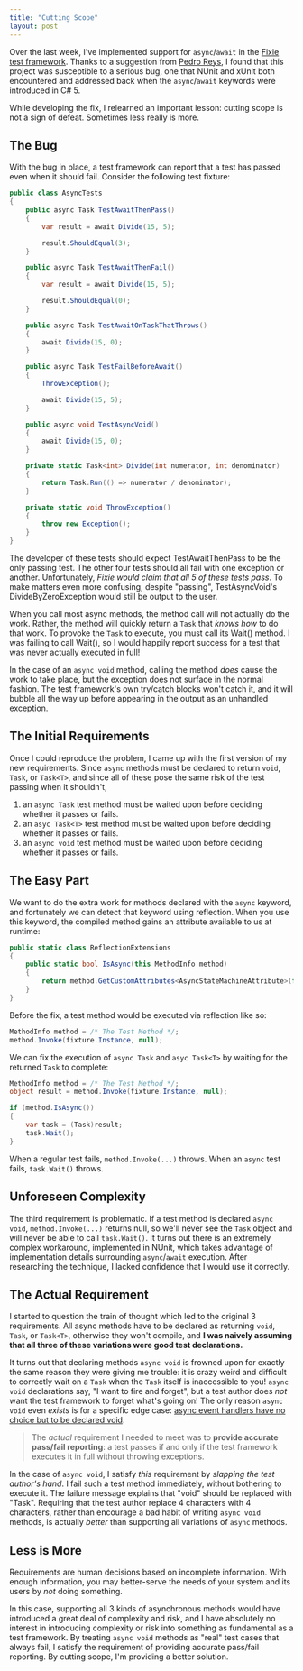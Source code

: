 ```yaml
---
title: "Cutting Scope"
layout: post
---
```



Over the last week, I've implemented support for `async`/`await` in the <a href="https://github.com/fixie/fixie">Fixie test framework</a>. Thanks to a suggestion from <a href="https://twitter.com/pedroreys">Pedro Reys</a>, I found that this project was susceptible to a serious bug, one that NUnit and xUnit both encountered and addressed back when the `async`/`await` keywords were introduced in C# 5.

While developing the fix, I relearned an important lesson: cutting scope is not a sign of defeat. Sometimes less really is more.

## The Bug

With the bug in place, a test framework can report that a test has passed even when it should fail. Consider the following test fixture:

```cs
public class AsyncTests
{
    public async Task TestAwaitThenPass()
    {
        var result = await Divide(15, 5);

        result.ShouldEqual(3);
    }

    public async Task TestAwaitThenFail()
    {
        var result = await Divide(15, 5);

        result.ShouldEqual(0);
    }

    public async Task TestAwaitOnTaskThatThrows()
    {
        await Divide(15, 0);
    }

    public async Task TestFailBeforeAwait()
    {
        ThrowException();

        await Divide(15, 5);
    }

    public async void TestAsyncVoid()
    {
        await Divide(15, 0);
    }

    private static Task<int> Divide(int numerator, int denominator)
    {
        return Task.Run(() => numerator / denominator);
    }

    private static void ThrowException()
    {
        throw new Exception();
    }
}
```

The developer of these tests should expect TestAwaitThenPass to be the only passing test. The other four tests should all fail with one exception or another. Unfortunately, *Fixie would claim that all 5 of these tests pass*. To make matters even more confusing, despite "passing", TestAsyncVoid's DivideByZeroException would still be output to the user.

When you call most async methods, the method call will not actually do the work. Rather, the method will quickly return a `Task` that *knows how* to do that work. To provoke the `Task` to execute, you must call its Wait() method. I was failing to call Wait(), so I would happily report success for a test that was never actually executed in full!

In the case of an `async void` method, calling the method *does* cause the work to take place, but the exception does not surface in the normal fashion. The test framework's own try/catch blocks won't catch it, and it will bubble all the way up before appearing in the output as an unhandled exception.

## The Initial Requirements

Once I could reproduce the problem, I came up with the first version of my new requirements. Since `async` methods must be declared to return `void`, `Task`, or `Task<T>`, and since all of these pose the same risk of the test passing when it shouldn't,

1. an `async Task` test method must be waited upon before deciding whether it passes or fails.
2. an `asyc Task<T>` test method must be waited upon before deciding whether it passes or fails.
3. an `async void` test method must be waited upon before deciding whether it passes or fails.


## The Easy Part

We want to do the extra work for methods declared with the `async` keyword, and fortunately we can detect that keyword using reflection. When you use this keyword, the compiled method gains an attribute available to us at runtime:

```cs
public static class ReflectionExtensions
{
    public static bool IsAsync(this MethodInfo method)
    {
        return method.GetCustomAttributes<AsyncStateMachineAttribute>(false).Any();
    }
}
```

Before the fix, a test method would be executed via reflection like so:

```cs
MethodInfo method = /* The Test Method */;
method.Invoke(fixture.Instance, null);
```

We can fix the execution of `async Task` and `asyc Task<T>` by waiting for the returned `Task` to complete:

```cs
MethodInfo method = /* The Test Method */;
object result = method.Invoke(fixture.Instance, null);

if (method.IsAsync())
{
    var task = (Task)result;
    task.Wait();
}
```

When a regular test fails, `method.Invoke(...)` throws. When an `async` test fails, `task.Wait()` throws.

## Unforeseen Complexity

The third requirement is problematic. If a test method is declared `async void`, `method.Invoke(...)` returns null, so we'll never see the `Task` object and will never be able to call `task.Wait()`.  It turns out there is an extremely complex workaround, implemented in NUnit, which takes advantage of implementation details surrounding `async`/`await` execution.  After researching the technique, I lacked confidence that I would use it correctly.

## The Actual Requirement

I started to question the train of thought which led to the original 3 requirements.  All async methods have to be declared as returning `void`, `Task`, or `Task<T>`, otherwise they won't compile, and **I was naively assuming that all three of these variations were good test declarations.**

It turns out that declaring methods `async void` is frowned upon for exactly the same reason they were giving me trouble: it is crazy weird and difficult to correctly wait on a `Task` when the `Task` itself is inaccessible to you! `async void` declarations say, "I want to fire and forget", but a test author does *not* want the test framework to forget what's going on! The only reason `async void` even *exists* is for a specific edge case: <a href="http://stackoverflow.com/questions/8043296/whats-the-difference-between-returning-void-and-returning-a-task">async event handlers have no choice but to be declared void</a>.

> The *actual* requirement I needed to meet was to **provide accurate pass/fail reporting**: a test passes if and only if the test framework executes it in full without throwing exceptions.

In the case of `async void`, I satisfy *this* requirement by *slapping the test author's hand*. I fail such a test method immediately, without bothering to execute it. The failure message explains that "void" should be replaced with "Task". Requiring that the test author replace 4 characters with 4 characters, rather than encourage a bad habit of writing `async void` methods, is actually *better* than supporting all variations of `async` methods.

## Less is More

Requirements are human decisions based on incomplete information. With enough information, you may better-serve the needs of your system and its users by *not* doing something.

In this case, supporting all 3 kinds of asynchronous methods would have introduced a great deal of complexity and risk, and I have absolutely no interest in introducing complexity or risk into something as fundamental as a test framework. By treating `async void` methods as "real" test cases that always fail, I satisfy the requirement of providing accurate pass/fail reporting. By cutting scope, I'm providing a better solution.
